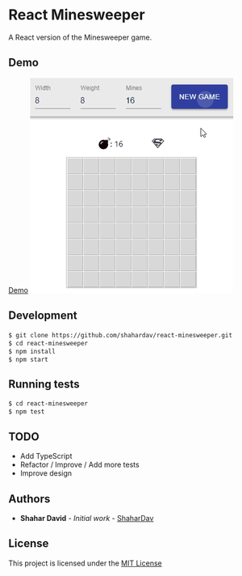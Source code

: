 # React Minesweeper

A React version of the Minesweeper game.

## Demo
[Demo](https://shahardav.github.io/react-minesweeper/)
![](react-minesweeper-demo.gif)

## Development

```
$ git clone https://github.com/shahardav/react-minesweeper.git
$ cd react-minesweeper
$ npm install
$ npm start
```

## Running tests

```
$ cd react-minesweeper
$ npm test
```

## TODO
* Add TypeScript
* Refactor / Improve / Add more tests
* Improve design

## Authors

* **Shahar David** - *Initial work* - [ShaharDav](https://github.com/ShaharDav)


## License

This project is licensed under the [MIT License](http://opensource.org/licenses/MIT)
